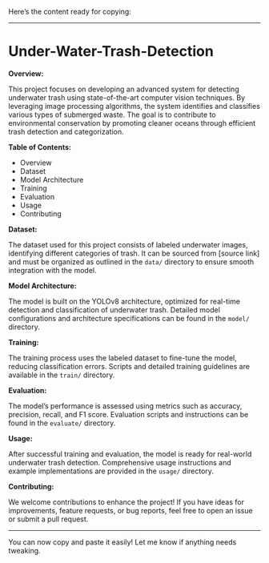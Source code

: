 Here’s the content ready for copying:

---

# Under-Water-Trash-Detection

**Overview:**

This project focuses on developing an advanced system for detecting underwater trash using state-of-the-art computer vision techniques. By leveraging image processing algorithms, the system identifies and classifies various types of submerged waste. The goal is to contribute to environmental conservation by promoting cleaner oceans through efficient trash detection and categorization.

**Table of Contents:**

- Overview
- Dataset
- Model Architecture
- Training
- Evaluation
- Usage
- Contributing

**Dataset:**

The dataset used for this project consists of labeled underwater images, identifying different categories of trash. It can be sourced from [source link] and must be organized as outlined in the `data/` directory to ensure smooth integration with the model.

**Model Architecture:**

The model is built on the YOLOv8 architecture, optimized for real-time detection and classification of underwater trash. Detailed model configurations and architecture specifications can be found in the `model/` directory.

**Training:**

The training process uses the labeled dataset to fine-tune the model, reducing classification errors. Scripts and detailed training guidelines are available in the `train/` directory.

**Evaluation:**

The model’s performance is assessed using metrics such as accuracy, precision, recall, and F1 score. Evaluation scripts and instructions can be found in the `evaluate/` directory.

**Usage:**

After successful training and evaluation, the model is ready for real-world underwater trash detection. Comprehensive usage instructions and example implementations are provided in the `usage/` directory.

**Contributing:**

We welcome contributions to enhance the project! If you have ideas for improvements, feature requests, or bug reports, feel free to open an issue or submit a pull request.

---

You can now copy and paste it easily! Let me know if anything needs tweaking.
